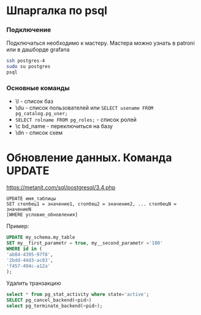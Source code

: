 # Шпаргалка по psql

### Подключение
Подключаться необходимо к мастеру. Мастера можно узнать в patroni или в дашборде grafana
```sh
ssh postgres-4
sudo su postgres
psql
```

### Основные команды
- \l - список баз
- \du - список пользователей или `SELECT usename FROM pg_catalog.pg_user;`
- `SELECT rolname FROM pg_roles;` - список ролей
- \с bd_name - переключиться на базу
- \dn - список схем

# Обновление данных. Команда UPDATE
https://metanit.com/sql/postgresql/3.4.php

```
UPDATE имя_таблицы
SET столбец1 = значение1, столбец2 = значение2, ... столбецN = значениеN
[WHERE условие_обновления]
```

Пример:
```sql
UPDATE my_schema.my_table
SET my__first_parametr = true, my__second_parametr ='100'
WHERE id in (
'ab84-4395-97f8',
'2bdd-44d3-ac83',
'f457-494c-a12a'
);
```

Удалить транзакцию
```sql
select * from pg_stat_activity where state='active';
SELECT pg_cancel_backend(<pid>)
select pg_terminate_backend(<pid>);
```
